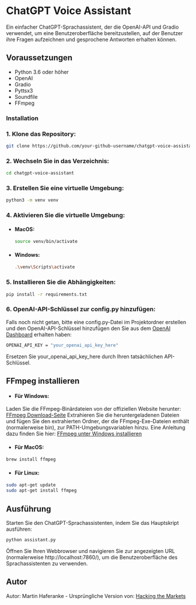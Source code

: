 # ChatGPT Voice Assistant

Ein einfacher ChatGPT-Sprachassistent, der die OpenAI-API und Gradio verwendet, um eine Benutzeroberfläche bereitzustellen, auf der Benutzer ihre Fragen aufzeichnen und gesprochene Antworten erhalten können.

## Voraussetzungen

- Python 3.6 oder höher
- OpenAI  
- Gradio  
- Pyttsx3  
- Soundfile  
- FFmpeg


### Installation

### 1. Klone das Repository:

   ```bash
   git clone https://github.com/your-github-username/chatgpt-voice-assistant.git
   ```
### 2. Wechseln Sie in das Verzeichnis:

   ```bash
   cd chatgpt-voice-assistant
   ```

### 3. Erstellen Sie eine virtuelle Umgebung:

   ```bash
   python3 -m venv venv
   ```
### 4. Aktivieren Sie die virtuelle Umgebung:
 - #### MacOS: 
   ```bash
   source venv/bin/activate
    ```
 - #### Windows:
   ```bash
   .\venv\Scripts\activate
   ```
### 5. Installieren Sie die Abhängigkeiten:

   ```bash
   pip install -r requirements.txt
   ```
### 6. OpenAI-API-Schlüssel zur config.py hinzufügen:
Falls noch nicht getan, bitte eine config.py-Datei im Projektordner erstellen und den OpenAI-API-Schlüssel hinzufügen den Sie aus dem [OpenAI Dashboard](https://platform.openai.com/account/api-keys) erhalten haben:
```bash
OPENAI_API_KEY = "your_openai_api_key_here"
```
Ersetzen Sie your_openai_api_key_here durch Ihren tatsächlichen API-Schlüssel.

## FFmpeg installieren
- #### Für Windows:

Laden Sie die FFmpeg-Binärdateien von der offiziellen Website herunter: [FFmpeg Download-Seite](https://ffmpeg.org/download.html)
Extrahieren Sie die heruntergeladenen Dateien und fügen Sie den extrahierten Ordner, der die FFmpeg-Exe-Dateien enthält (normalerweise bin), zur PATH-Umgebungsvariablen hinzu. Eine Anleitung dazu finden Sie hier: [FFmpeg unter Windows installieren](https://www.geeksforgeeks.org/how-to-install-ffmpeg-on-windows/)

- #### Für MacOS:
```bash
brew install ffmpeg
```

- #### Für Linux:
```bash
sudo apt-get update
sudo apt-get install ffmpeg
```

## Ausführung
Starten Sie den ChatGPT-Sprachassistenten, indem Sie das Hauptskript ausführen:
```bash
python assistant.py
```

   Öffnen Sie Ihren Webbrowser und navigieren Sie zur angezeigten URL (normalerweise http://localhost:7860/), um die Benutzeroberfläche des Sprachassistenten zu verwenden.
   
## Autor
Autor: Martin Haferanke - 
Ursprüngliche Version von: [Hacking the Markets](https://github.com/hackingthemarkets/)
